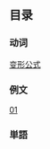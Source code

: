 ## 目录

### 动词

[变形公式](./动词宝典/变形公式.md)

### <ruby><span>例文</span><rt data-rt="れいぶん"></rt></ruby>

[01](./例文/01.md)

### <ruby><span>単語</span><rt data-rt="たんご"></rt></ruby>

